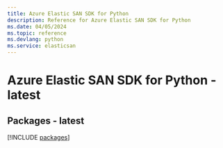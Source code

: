 ```yaml
---
title: Azure Elastic SAN SDK for Python
description: Reference for Azure Elastic SAN SDK for Python
ms.date: 04/05/2024
ms.topic: reference
ms.devlang: python
ms.service: elasticsan
---
```

# Azure Elastic SAN SDK for Python - latest
## Packages - latest
[!INCLUDE [packages](elastic-san-index.md)]
